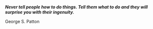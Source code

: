 _**Never tell people how to do things. Tell them what to do and they will surprise you with their ingenuity.**_

George S. Patton